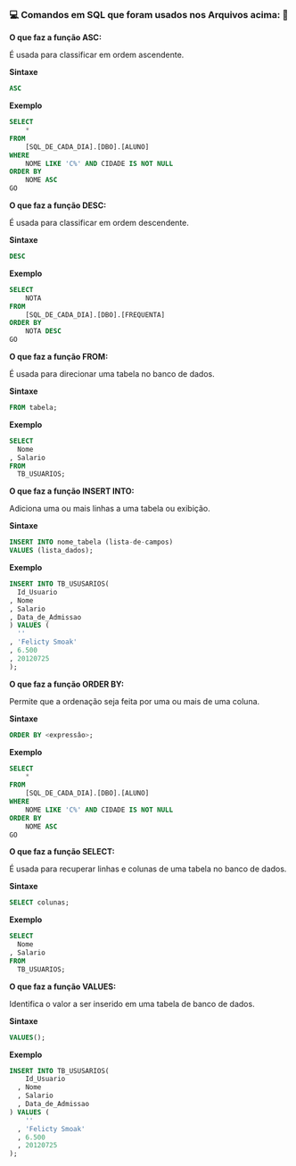 ### :computer: Comandos em SQL que foram usados nos Arquivos acima: :rocket:
**O que faz a função ASC:**

É usada para classificar em ordem ascendente.

**Sintaxe**

~~~sql
ASC
~~~

**Exemplo**

~~~sql
SELECT
	*
FROM
	[SQL_DE_CADA_DIA].[DBO].[ALUNO]
WHERE
	NOME LIKE 'C%' AND CIDADE IS NOT NULL
ORDER BY
	NOME ASC
GO
~~~

**O que faz a função DESC:**

É usada para classificar em ordem descendente.

**Sintaxe**

~~~sql
DESC
~~~

**Exemplo**

~~~sql
SELECT
	NOTA
FROM
	[SQL_DE_CADA_DIA].[DBO].[FREQUENTA]
ORDER BY
	NOTA DESC
GO
~~~

**O que faz a função FROM:**

É usada para direcionar uma tabela no banco de dados.

**Sintaxe**

~~~sql
FROM tabela;
~~~

**Exemplo**

~~~sql
SELECT
  Nome
, Salario
FROM
  TB_USUARIOS;
~~~

**O que faz a função INSERT INTO:**

Adiciona uma ou mais linhas a uma tabela ou exibição.

**Sintaxe**

~~~sql
INSERT INTO nome_tabela (lista-de-campos)
VALUES (lista_dados);
~~~

**Exemplo**

~~~sql
INSERT INTO TB_USUSARIOS(
  Id_Usuario
, Nome
, Salario
, Data_de_Admissao
) VALUES (
  ''
, 'Felicty Smoak'
, 6.500
, 20120725
);
~~~

**O que faz a função ORDER BY:**

Permite que a ordenação seja feita por uma ou mais de uma coluna.

**Sintaxe**

~~~sql
ORDER BY <expressâo>;
~~~

**Exemplo**

~~~sql
SELECT
	*
FROM
	[SQL_DE_CADA_DIA].[DBO].[ALUNO]
WHERE
	NOME LIKE 'C%' AND CIDADE IS NOT NULL
ORDER BY
	NOME ASC
GO
~~~

**O que faz a função SELECT:**

É usada para recuperar linhas e colunas de uma tabela no banco de dados.

**Sintaxe**

~~~sql
SELECT colunas;
~~~

**Exemplo**

~~~sql
SELECT
  Nome
, Salario
FROM
  TB_USUARIOS;
~~~

**O que faz a função VALUES:**

Identifica o valor a ser inserido em uma tabela de banco de dados.

**Sintaxe**

~~~sql
VALUES();
~~~

**Exemplo**

~~~sql
INSERT INTO TB_USUSARIOS(
	Id_Usuario
  , Nome
  , Salario
  , Data_de_Admissao
) VALUES (
	''
  , 'Felicty Smoak'
  , 6.500
  , 20120725
);
~~~
